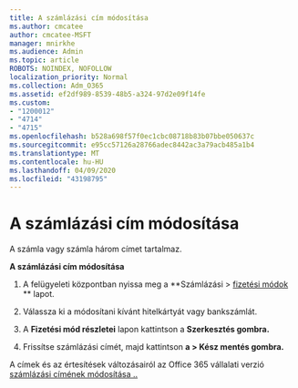 ```yaml
---
title: A számlázási cím módosítása
ms.author: cmcatee
author: cmcatee-MSFT
manager: mnirkhe
ms.audience: Admin
ms.topic: article
ROBOTS: NOINDEX, NOFOLLOW
localization_priority: Normal
ms.collection: Adm_O365
ms.assetid: ef2df989-8539-48b5-a324-97d2e09f14fe
ms.custom:
- "1200012"
- "4714"
- "4715"
ms.openlocfilehash: b528a698f57f0ec1cbc08718b83b07bbe050637c
ms.sourcegitcommit: e95cc57126a28766adec8442ac3a79acb485a1b4
ms.translationtype: MT
ms.contentlocale: hu-HU
ms.lasthandoff: 04/09/2020
ms.locfileid: "43198795"
---
```

# <a name="change-your-billing-address"></a>A számlázási cím módosítása

A számla vagy számla három címet tartalmaz. 

**A számlázási cím módosítása**

1. A felügyeleti központban nyissa meg a **Számlázási > [fizetési módok](https://go.microsoft.com/fwlink/p/?linkid=2018806) ** lapot. 

2. Válassza ki a módosítani kívánt hitelkártyát vagy bankszámlát. 

3. A **Fizetési mód részletei** lapon kattintson a **Szerkesztés gombra.** 

4. Frissítse számlázási címét, majd kattintson **a > Kész mentés gombra.** 

A címek és az értesítések változásairól az Office 365 vállalati verzió [számlázási címének módosítása ..](https://docs.microsoft.com/microsoft-365/commerce/billing-and-payments/change-your-billing-addresses?view=o365-worldwide) 
